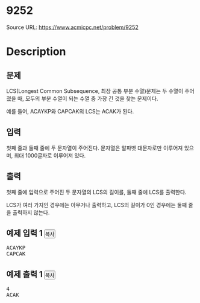 # 9252 
Source URL: https://www.acmicpc.net/problem/9252 
# Description 
<div class="" id="problem-body">
<div class="col-md-12">
<section class="problem-section" id="description">
<div class="headline">
<h2>문제</h2>
</div>
<div class="problem-text" id="problem_description">
<p>LCS(Longest Common Subsequence, 최장 공통 부분 수열)문제는 두 수열이 주어졌을 때, 모두의 부분 수열이 되는 수열 중 가장 긴 것을 찾는 문제이다.</p>
<p>예를 들어, ACAYKP와 CAPCAK의 LCS는 ACAK가 된다.</p>
</div>
</section>
</div>
<div class="col-md-12">
<section class="problem-section" id="input">
<div class="headline">
<h2>입력</h2>
</div>
<div class="problem-text" id="problem_input">
<p>첫째 줄과 둘째 줄에 두 문자열이 주어진다. 문자열은 알파벳 대문자로만 이루어져 있으며, 최대 1000글자로 이루어져 있다.</p>
</div>
</section>
</div>
<div class="col-md-12">
<section class="problem-section" id="output">
<div class="headline">
<h2>출력</h2>
</div>
<div class="problem-text" id="problem_output">
<p>첫째 줄에 입력으로 주어진 두 문자열의 LCS의 길이를, 둘째 줄에 LCS를 출력한다.</p>
<p>LCS가 여러 가지인 경우에는 아무거나 출력하고, LCS의 길이가 0인 경우에는 둘째 줄을 출력하지 않는다.</p>
</div>
</section>
</div>
<div class="col-md-12">
<section class="problem-section" id="limit" style="display:none;">
<div class="headline">
<h2>제한</h2>
</div>
<div class="problem-text" id="problem_limit">
</div>
</section>
</div>
<div class="col-md-12">
<div class="row">
<div class="col-md-6">
<section id="sampleinput1">
<div class="headline">
<h2>예제 입력 1
							<button class="btn btn-link copy-button" data-clipboard-target="#sample-input-1" style="padding: 0px;" type="button">복사</button>
</h2>
</div>
<pre class="sampledata" id="sample-input-1">ACAYKP
CAPCAK
</pre>
</section>
</div>
<div class="col-md-6">
<section id="sampleoutput1">
<div class="headline">
<h2>예제 출력 1
							<button class="btn btn-link copy-button" data-clipboard-target="#sample-output-1" style="padding: 0px;" type="button">복사</button>
</h2>
</div>
<pre class="sampledata" id="sample-output-1">4
ACAK
</pre>
</section>
</div>
</div>
</div>
<div class="col-md-12">
<section class="problem-section" id="hint" style="display: none;">
<div class="headline">
<h2>힌트</h2>
</div>
<div class="problem-text" id="problem_hint">
</div>
</section>
</div>
</div>